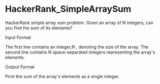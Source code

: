 # HackerRank_SimpleArraySum
HackerRank simple array sum problem.
Given an array of N integers, can you find the sum of its elements?

Input Format

The first line contains an integer,N , denoting the size of the array. 
The second line contains N space-separated integers representing the array's elements.

Output Format

Print the sum of the array's elements as a single integer.
